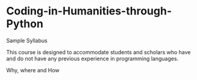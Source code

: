 # Coding-in-Humanities-through-Python
Sample Syllabus

This course is designed to accommodate students and scholars who have and do not have any previous experience in programming languages.

Why, where and How
